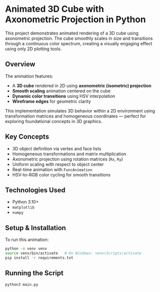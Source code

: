 # Animated 3D Cube with Axonometric Projection in Python

This project demonstrates animated rendering of a 3D cube using axonometric projection. The cube smoothly scales in size and transitions through a continuous color spectrum, creating a visually engaging effect using only 2D plotting tools.

## Overview

The animation features:

- A **3D cube** rendered in 2D using **axonometric (isometric) projection**
- **Smooth scaling** animation centered on the cube
- **Dynamic color transitions** using HSV interpolation
- **Wireframe edges** for geometric clarity

This implementation simulates 3D behavior within a 2D environment using transformation matrices and homogeneous coordinates — perfect for exploring foundational concepts in 3D graphics.

## Key Concepts

- 3D object definition via vertex and face lists
- Homogeneous transformations and matrix multiplication
- Axonometric projection using rotation matrices (`Rx`, `Ry`)
- Uniform scaling with respect to object center
- Real-time animation with `FuncAnimation`
- HSV-to-RGB color cycling for smooth transitions

## Technologies Used

- Python 3.10+
- `matplotlib`
- `numpy`

## Setup & Installation

To run this animation:

```bash
python -m venv venv
source venv/bin/activate   # On Windows: venv\Scripts\activate
pip install -r requirements.txt
```

## Running the Script

```bash
python3 main.py
```